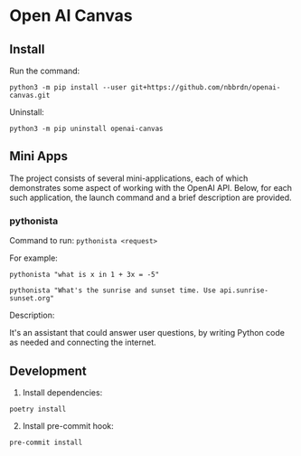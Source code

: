# Open AI Canvas

## Install
Run the command:
```
python3 -m pip install --user git+https://github.com/nbbrdn/openai-canvas.git
```
Uninstall:
```
python3 -m pip uninstall openai-canvas
```

## Mini Apps
The project consists of several mini-applications, each of which demonstrates some 
aspect of working with the OpenAI API. Below, for each such application, the launch 
command and a brief description are provided.

### pythonista
Command to run: `pythonista <request>`

For example:
```
pythonista "what is x in 1 + 3x = -5"
```
```
pythonista "What's the sunrise and sunset time. Use api.sunrise-sunset.org"
```

Description:

It's an assistant that could answer user questions, by writing Python code as needed 
and connecting the internet.

## Development
1. Install dependencies:
```
poetry install
```
2. Install pre-commit hook:
```
pre-commit install
```